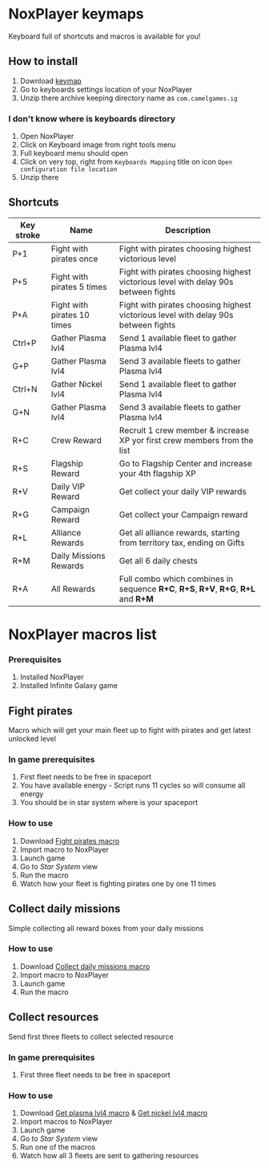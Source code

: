 # NoxPlayer keymaps
Keyboard full of shortcuts and macros is available for you!

## How to install
1. Download [keymap](./keymaps/com.camelgames.ig.7z)
2. Go to keyboards settings location of your NoxPlayer
3. Unzip there archive keeping directory name as `com.camelgames.ig`

### I don't know where is keyboards directory
1. Open NoxPlayer
2. Click on Keyboard image from right tools menu
3. Full keyboard menu should open
4. Click on very top, right from `Keyboards Mapping` title on icon `Open configuration file location`
5. Unzip there

## Shortcuts
<table>
<thead>
  <tr>
    <th>Key stroke</th>
    <th>Name</th>
    <th>Description</th>
  </tr>
</thead>
<tbody>
  <tr>
    <td>P+1</td>
    <td>Fight with pirates once</td>
    <td>Fight with pirates choosing highest victorious level</td>
  </tr>
  <tr>
    <td>P+5</td>
    <td>Fight with pirates 5 times</td>
    <td>Fight with pirates choosing highest victorious level with delay 90s between fights</td>
  </tr>
  <tr>
    <td>P+A</td>
    <td>Fight with pirates 10 times</td>
    <td>Fight with pirates choosing highest victorious level with delay 90s between fights</td>
  </tr>
  <tr>
    <td>Ctrl+P</td>
    <td>Gather Plasma lvl4</td>
    <td>Send 1 available fleet to gather Plasma lvl4</td>
  </tr>
  <tr>
    <td>G+P</td>
    <td>Gather Plasma lvl4</td>
    <td>Send 3 available fleets to gather Plasma lvl4</td>
  </tr>
  <tr>
    <td>Ctrl+N</td>
    <td>Gather Nickel lvl4</td>
    <td>Send 1 available fleet to gather Plasma lvl4</td>
  </tr>
  <tr>
    <td>G+N</td>
    <td>Gather Plasma lvl4</td>
    <td>Send 3 available fleets to gather Plasma lvl4</td>
  </tr>
  <tr>
    <td>R+C</td>
    <td>Crew Reward</td>
    <td>Recruit 1 crew member & increase XP yor first crew members from the list</td>
  </tr>
  <tr>
    <td>R+S</td>
    <td>Flagship Reward</td>
    <td>Go to Flagship Center and increase your 4th flagship XP</td>
  </tr>
  <tr>
    <td>R+V</td>
    <td>Daily VIP Reward</td>
    <td>Get collect your daily VIP rewards</td>
  </tr>
  <tr>
    <td>R+G</td>
    <td>Campaign Reward</td>
    <td>Get collect your Campaign reward</td>
  </tr>
  <tr>
    <td>R+L</td>
    <td>Alliance Rewards</td>
    <td>Get all alliance rewards, starting from territory tax, ending on Gifts</td>
  </tr>
  <tr>
    <td>R+M</td>
    <td>Daily Missions Rewards</td>
    <td>Get all 6 daily chests</td>
  </tr>
  <tr>
    <td>R+A</td>
    <td>All Rewards</td>
    <td>Full combo which combines in sequence <b>R+C</b>, <b>R+S</b>, <b>R+V</b>, <b>R+G</b>, <b>R+L</b> and <b>R+M</b> </td>
  </tr>
</tbody>
</table>

# NoxPlayer macros list

### Prerequisites
1. Installed NoxPlayer
2. Installed Infinite Galaxy game

## Fight pirates
Macro which will get your main fleet up to fight with pirates and get latest unlocked level

### In game prerequisites
1. First fleet needs to be free in spaceport
2. You have available energy - Script runs 11 cycles so will consume all energy
3. You should be in star system where is your spaceport

### How to use
1. Download [Fight pirates macro](./macros/fight-pirates-macro.7z)
2. Import macro to NoxPlayer
3. Launch game
4. Go to *Star System* view
5. Run the macro
6. Watch how your fleet is fighting pirates one by one 11 times

## Collect daily missions
Simple collecting all reward boxes from your daily missions

### How to use
1. Download [Collect daily missions macro](./macros/collecxt-daily-missions-rewards.7z)
2. Import macro to NoxPlayer
3. Launch game
4. Run the macro

## Collect resources
Send first three fleets to collect selected resource

### In game prerequisites
1. First three fleet needs to be free in spaceport

### How to use
1. Download [Get plasma lvl4 macro](./macros/get-plasma-lvl4-x3.7z) & [Get nickel lvl4 macro](./macros/get-nickel-lvl4-x3.7z)
2. Import macros to NoxPlayer
3. Launch game
4. Go to *Star System* view
5. Run one of the macros
6. Watch how all 3 fleets are sent to gathering resources 